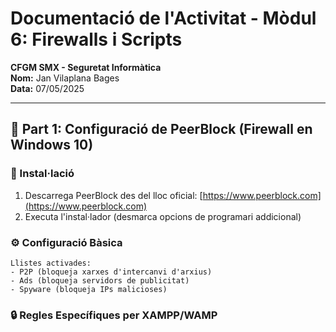 # **Documentació de l'Activitat - Mòdul 6: Firewalls i Scripts**  
**CFGM SMX - Seguretat Informàtica**  
**Nom:** Jan Vilaplana Bages  
**Data:** 07/05/2025

---

## **📌 Part 1: Configuració de PeerBlock (Firewall en Windows 10)**

### **🔧 Instal·lació**
1. Descarrega PeerBlock des del lloc oficial: [https://www.peerblock.com](https://www.peerblock.com)
2. Executa l'instal·lador (desmarca opcions de programari addicional)

### **⚙️ Configuració Bàsica**
```plaintext
Llistes activades:
- P2P (bloqueja xarxes d'intercanvi d'arxius)
- Ads (bloqueja servidors de publicitat)
- Spyware (bloqueja IPs malicioses)
```
### **🔒 Regles Específiques per XAMPP/WAMP**
